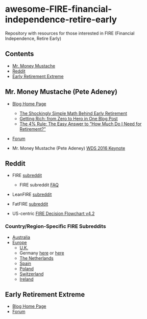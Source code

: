 # awesome-FIRE-financial-independence-retire-early

Repository with resources for those interested in FIRE (Financial Independence, Retire Early)

## Contents
- [Mr. Money Mustache](#mr.-money-mustache-pete-adeney)
- [Reddit](#reddit)
- [Early Retirement Extreme](#early-retirement-extreme)

## Mr. Money Mustache (Pete Adeney)
- [Blog Home Page](https://www.mrmoneymustache.com)
  - [The Shockingly Simple Math Behind Early Retirement](https://www.mrmoneymustache.com/2012/01/13/the-shockingly-simple-math-behind-early-retirement)
  - [Getting Rich: from Zero to Hero in One Blog Post](https://www.mrmoneymustache.com/2013/02/22/getting-rich-from-zero-to-hero-in-one-blog-post)
  - [The 4% Rule: The Easy Answer to “How Much Do I Need for Retirement?”](https://www.mrmoneymustache.com/2012/05/29/how-much-do-i-need-for-retirement/)
- [Forum](https://forum.mrmoneymustache.com/)
  
- Mr. Money Mustache (Pete Adeney) [WDS 2016 Keynote](https://www.youtube.com/watch?v=8BDWih309wc)

## Reddit
- FIRE [subreddit](https://www.reddit.com/r/financialindependence)
  - FIRE subreddit [FAQ](https://www.reddit.com/r/financialindependence/wiki/faq)
- LeanFIRE [subreddit](https://www.reddit.com/r/leanfire/)
- FatFIRE [subreddit](https://www.reddit.com/r/fatFIRE/)

- US-centric [FIRE Decision Flowchart v4.2](https://u.cubeupload.com/demonlesondledon/FIREFlowChart.png)

### Country/Region-Specific FIRE Subreddits
- [Australia](https://www.reddit.com/r/fiaustralia/)
- [Europe](https://www.reddit.com/r/EuropeFIRE/)
  - [U.K.](https://www.reddit.com/r/FIREUK/)
  - Germany [here](https://www.reddit.com/r/fireGermany/) or [here](https://www.reddit.com/r/Finanzen/)
  - [The Netherlands](https://www.reddit.com/r/DutchFIRE/)
  - [Spain](https://www.reddit.com/r/SpainFIRE/)
  - [Poland](https://www.reddit.com/r/PolandFIRE/)
  - [Switzerland](https://www.reddit.com/r/SwissFIRE/)
  - [Ireland](https://www.reddit.com/r/iefire/)

## Early Retirement Extreme
- [Blog Home Page](http://earlyretirementextreme.com/)
- [Forum](https://forum.earlyretirementextreme.com/)
